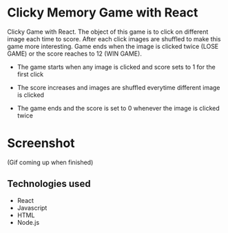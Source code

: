 # Clicky Memory Game with React

Clicky Game with React. The object of this game is to click on different image each time to score. After each click images are shuffled to make this game more interesting. Game ends when the image is clicked twice (LOSE GAME) or the score reaches to 12 (WIN GAME).

* The game starts when any image is clicked and score sets to 1 for the first click

* The score increases and images are shuffled everytime different image is clicked

* The game ends and the score is set to 0 whenever the image is clicked twice
# Screenshot
 (Gif coming up when finished)

## Technologies used

* React
* Javascript
* HTML
* Node.js
